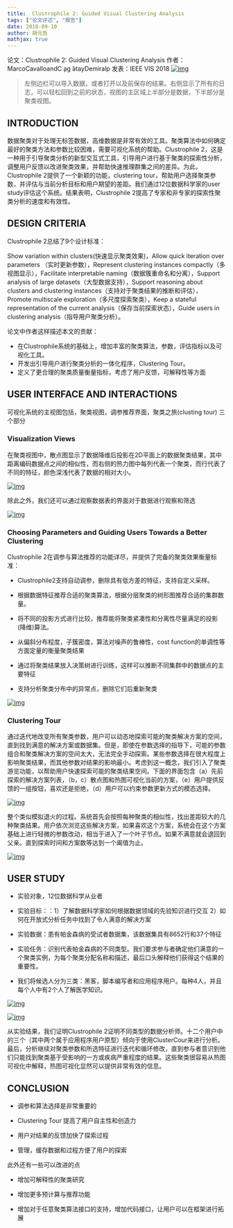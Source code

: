 ```yaml
---
title:  Clustrophile 2: Guided Visual Clustering Analysis
tags: ["论文评述", "报告"]
date: 2018-09-10
author: 胡元哲
mathjax: true
---
```

论文：Clustrophile 2: Guided Visual Clustering Analysis
作者：MarcoCavalloandC ̧ag ̆atayDemiralp
发表：IEEE VIS 2018
 [![img](http://www.cad.zju.edu.cn/home/vagblog/wp-content/uploads/2018/09/Screen-Shot-2018-09-07-at-11.29.11-AM.png)](http://www.cad.zju.edu.cn/home/vagblog/wp-content/uploads/2018/09/Screen-Shot-2018-09-07-at-11.29.11-AM.png)

> 左侧边栏可以导入数据，或者打开以及前保存的结果。右侧显示了所有的日志，可以轻松回到之前的状态，视图的主区域上半部分是数据，下半部分是聚类视图。

## INTRODUCTION

数据聚类对于处理无标签数据，高维数据是非常有效的工具。聚类算法中如何确定最好的聚类方法和参数比较困难，需要可视化系统的帮助。Clustrophile 2，这是一种用于引导聚类分析的新型交互式工具，引导用户进行基于聚类的探索性分析，调整用户反馈以改进聚类效果，并帮助快速推理群集之间的差异。为此，Clustrophile 2提供了一个新颖的功能，clustering tour，帮助用户选择聚类参数，并评估与当前分析目标和用户期望的差距。我们通过12位数据科学家的user study评估这个系统。结果表明，Clustrophile 2提高了专家和非专家的探索性聚类分析的速度和有效性。



## DESIGN CRITERIA

Clustrophile 2总结了9个设计标准：

Show variation within clusters(快速显示聚类效果)，Allow quick iteration over parameters （实时更新参数），Represent clustering instances compactly（多视图显示），Facilitate interpretable naming（数据簇重命名和分离），Support analysis of large datasets（大型数据支持），Support reasoning about clusters and clustering instances（支持对于聚类结果的推断和评估），Promote multiscale exploration（多尺度探索聚类），Keep a stateful representation of the current analysis（保存当前探索状态），Guide users in clustering analysis（指导用户聚类分析）。

论文中作者这样描述本文的贡献：

- 在Clustrophile系统的基础上，增加丰富的聚类算法，参数，评估指标以及可视化工具。
- 开发出引导用户进行聚类分析的一体化程序，Clustering Tour。
- 定义了更合理的聚类质量衡量指标，考虑了用户反馈，可解释性等方面

## USER INTERFACE AND INTERACTIONS

可视化系统的主视图包括，聚类视图，调参推荐界面，聚类之旅(clusting tour) 三个部分

### Visualization Views

在聚类视图中，散点图显示了数据降维后投影在2D平面上的数据聚类结果，其中距离编码数据点之间的相似性，而右侧的热力图中每列代表一个聚类，而行代表了不同的特征，颜色深浅代表了数据的相对大小。

[![img](http://www.cad.zju.edu.cn/home/vagblog/wp-content/uploads/2018/09/Screen-Shot-2018-09-10-at-4.31.22-PM.png)](http://www.cad.zju.edu.cn/home/vagblog/wp-content/uploads/2018/09/Screen-Shot-2018-09-10-at-4.31.22-PM.png)

除此之外，我们还可以通过观察数据表的界面对于数据进行观察和筛选

[![img](http://www.cad.zju.edu.cn/home/vagblog/wp-content/uploads/2018/09/Screen-Shot-2018-09-10-at-4.32.10-PM.png)](http://www.cad.zju.edu.cn/home/vagblog/wp-content/uploads/2018/09/Screen-Shot-2018-09-10-at-4.32.10-PM.png)

### Choosing Parameters and Guiding Users Towards a Better Clustering

Clustrophile 2在调参与算法推荐的功能详尽，并提供了完备的聚类效果衡量标准：

- Clustrophile2支持自动调参，删除具有低方差的特征，支持自定义采样。

- 根据数据特征推荐合适的聚类算法，根据分层聚类的树形图推荐合适的集群数量。

- 将不同的投影方式进行比较，推荐能将聚类紧凑性和分离性尽量满足的投影(降维)算法。
- 从偏斜分布程度，子簇密度，算法对噪声的鲁棒性，cost function的单调性等方面定量的衡量聚类结果
- 通过将聚类结果放入决策树进行训练，这样可以推断不同集群中的数据点的主要特征
- 支持分析聚类分布中的异常点，删除它们后重新聚类

[![img](http://www.cad.zju.edu.cn/home/vagblog/wp-content/uploads/2018/09/Screen-Shot-2018-09-07-at-11.29.55-AM.png)](http://www.cad.zju.edu.cn/home/vagblog/wp-content/uploads/2018/09/Screen-Shot-2018-09-07-at-11.29.55-AM.png)

### Clustering Tour

通过迭代地改变所有聚类参数，用户可以动态地探索可能的聚类解决方案的空间，直到找到满意的解决方案或数据集。但是，即使在参数选择的指导下，可能的参数组合和聚类解决方案的空间太大，无法完全手动探索。某些参数选择在很大程度上影响聚类结果，而其他参数对结果的影响最小。考虑到这一概念，我们引入了聚类游览功能，以帮助用户快速探索可能的聚类结果空间。下面的界面包含（a）先前探索的解决方案列表，（b，c）散点图和热图可视化当前的方案，（e）用户提供反馈的一组按钮，喜欢还是拒绝，（d）用户可以约束参数更新方式的模态选择。

[![img](http://www.cad.zju.edu.cn/home/vagblog/wp-content/uploads/2018/09/Screen-Shot-2018-09-10-at-4.49.11-PM.png)](http://www.cad.zju.edu.cn/home/vagblog/wp-content/uploads/2018/09/Screen-Shot-2018-09-10-at-4.49.11-PM.png)

整个类似模拟退火的过程。系统首先会按照每种聚类的相似性，找出差距较大的几种聚类结果。用户依次浏览这些解决方案，如果喜欢这个方案，系统会在这个方案基础上进行轻微的参数改动，相当于进入了一个叶子节点。如果不满意就会退回到父亲。直到探索时间和方案数等达到一个阖值为止。

[![img](http://www.cad.zju.edu.cn/home/vagblog/wp-content/uploads/2018/09/Screen-Shot-2018-09-07-at-11.30.13-AM.png)](http://www.cad.zju.edu.cn/home/vagblog/wp-content/uploads/2018/09/Screen-Shot-2018-09-07-at-11.30.13-AM.png)

## USER STUDY

- 实验对象，12位数据科学从业者

- 实验目标：：1）了解数据科学家如何根据数据领域的先验知识进行交互 2）如何在开放式分析任务中找到了令人满意的解决方案

- 实验数据：患有帕金森病的受试者数据集，该数据集具有8652行和37个特征
- 实验任务：识别代表帕金森病的不同类型。我们要求参与者确定他们满意的一个聚类实例，为每个聚类分配名称和描述，最后口头解释他们获得这个结果的重要性。
- 我们将候选人分为三类：黑客，脚本编写者和应用程序用户。每种4人，并且每个人中有2个人了解医学知识。

[![img](http://www.cad.zju.edu.cn/home/vagblog/wp-content/uploads/2018/09/Screen-Shot-2018-09-07-at-11.30.34-AM.png)](http://www.cad.zju.edu.cn/home/vagblog/wp-content/uploads/2018/09/Screen-Shot-2018-09-07-at-11.30.34-AM.png)

[![img](http://www.cad.zju.edu.cn/home/vagblog/wp-content/uploads/2018/09/Screen-Shot-2018-09-07-at-11.30.42-AM.png)](http://www.cad.zju.edu.cn/home/vagblog/wp-content/uploads/2018/09/Screen-Shot-2018-09-07-at-11.30.42-AM.png)

从实验结果，我们证明Clustrophile 2证明不同类型的数据分析师。十二个用户中的三个（其中两个属于应用程序用户原型）倾向于使用ClusterCour来进行分析。最后，分析继续对聚类参数和所选特征进行迭代和循环修改，直到参与者意识到他们只能找到聚类基于受影响的一方或疾病严重程度的结果。这些聚类很容易从热图可视化中解释，热图可视化显然可以提供非常有效的信息。

## CONCLUSION

- 调参和算法选择是非常重要的

- Clustering Tour 提高了用户自主性和创造力

- 用户对结果的反馈加快了探索过程

- 管理，缓存数据和过程方便了用户的探索

此外还有一些可以改进的点

- 增加可解释性的聚类研究

- 增加更多预计算与推荐功能

- 增加对于任意聚类算法接口的支持，增加代码接口，让用户可以在框架进行拓展
